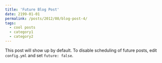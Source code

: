 ```yaml
---
title: 'Future Blog Post'
date: 2199-01-01
permalink: /posts/2012/08/blog-post-4/
tags:
  - cool posts
  - category1
  - category2
---
```


This post will show up by default. To disable scheduling of future posts, edit `config.yml` and set `future: false`. 

<script src="https://giscus.app/client.js"
        data-repo="SHIMURA0/SHIMURA0.github.io"
        data-repo-id="[ENTER REPO ID HERE]"
        data-category="[ENTER CATEGORY NAME HERE]"
        data-category-id="[ENTER CATEGORY ID HERE]"
        data-mapping="pathname"
        data-strict="0"
        data-reactions-enabled="1"
        data-emit-metadata="0"
        data-input-position="bottom"
        data-theme="preferred_color_scheme"
        data-lang="en"
        crossorigin="anonymous"
        async>
</script>

